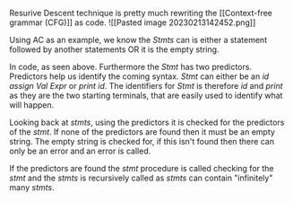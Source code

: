 Resurive Descent technique is pretty much rewriting the [[Context-free grammar (CFG)]] as code.
![[Pasted image 20230213142452.png]]

Using AC as an example, we know the *Stmts* can is either a statement followed by another statements OR it is the empty string.

In code, as seen above. Furthermore the *Stmt* has two predictors. Predictors help us identify the coming syntax. *Stmt* can either be an *id assign Val Expr* or *print id*. The identifiers for *Stmt* is therefore *id* and *print* as they are the two starting terminals, that are easily used to identify what will happen.

Looking back at *stmts*, using the predictors it is checked for the predictors of the *stmt*. If none of the predictors are found then it must be an empty string. The empty string is checked for, if this isn't found then there can only be an error and an error is called.

If the predictors are found the *stmt* procedure is called checking for the *stmt* and the *stmts* is recursively called as *stmts* can contain "infinitely" many *stmts*.

